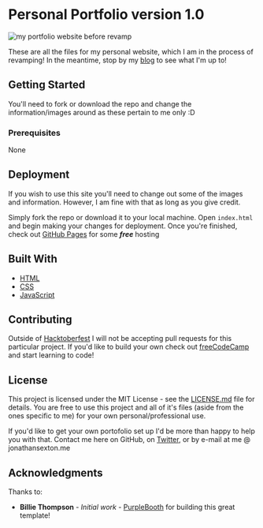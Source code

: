 # Personal Portfolio version 1.0

![my portfolio website before revamp](./minified/img/previewV1.png)

These are all the files for my personal website, which I am in the process of revamping!  In the meantime, stop by my [blog](https://jonathansexton.me/blog) to see what I'm up to!

## Getting Started

You'll need to fork or download the repo and change the information/images around as these pertain to me only :D

### Prerequisites

None

## Deployment

If you wish to use this site you'll need to change out some of the images and information.  However, I am fine with that as long as you give credit.  

Simply fork the repo or download it to your local machine.  Open `index.html` and begin making your changes for deployment.  Once you're finished, check out [GitHub Pages](https://pages.github.com/) for some ***free*** hosting

## Built With

* [HTML](https://developer.mozilla.org/en-US/docs/Web/HTML) 
* [CSS](https://developer.mozilla.org/en-US/docs/Web/CSS)
* [JavaScript](https://developer.mozilla.org/en-US/docs/Web/javascript)

## Contributing

Outside of [Hacktoberfest](https://hacktoberfest.digitalocean.com/) I will not be accepting pull requests for this particular project.  If you'd like to build your own check out [freeCodeCamp](https://www.freecodecamp.org) and start learning to code!

## License

This project is licensed under the MIT License - see the [LICENSE.md](https://github.com/JS-goose/freeCodeCamp-Projects/blob/master/LICENSE) file for details.  You are free to use this project and all of it's files (aside from the ones specific to me) for your own personal/professional use.

If you'd like to get your own portofolio set up I'd be more than happy to help you with that.  Contact me here on GitHub, on [Twitter](https://twitter.com/jj_goose), or by e-mail at me @ jonathansexton.me

## Acknowledgments
Thanks to:

* **Billie Thompson** - *Initial work* - [PurpleBooth](https://github.com/PurpleBooth) for building this great template!

